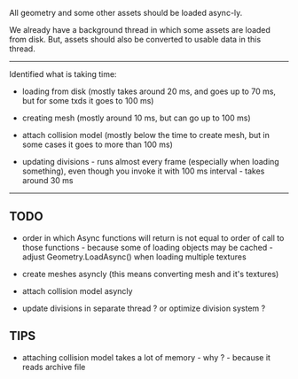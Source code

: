 

All geometry and some other assets should be loaded async-ly.

We already have a background thread in which some assets are loaded from disk. But, assets should also be converted to usable data in this thread.


***

Identified what is taking time:

- loading from disk (mostly takes around 20 ms, and goes up to 70 ms, but for some txds it goes to 100 ms)

- creating mesh (mostly around 10 ms, but can go up to 100 ms)

- attach collision model (mostly below the time to create mesh, but in some cases it goes to more than 100 ms)

- updating divisions - runs almost every frame (especially when loading something), even though you invoke it with 100 ms interval - takes around 30 ms


***

## TODO

- order in which Async functions will return is not equal to order of call to those functions - because some of loading objects may be cached - adjust Geometry.LoadAsync() when loading multiple textures

- create meshes asyncly (this means converting mesh and it's textures)

- attach collision model asyncly

- update divisions in separate thread ? or optimize division system ?


## TIPS

- attaching collision model takes a lot of memory - why ? - because it reads archive file

